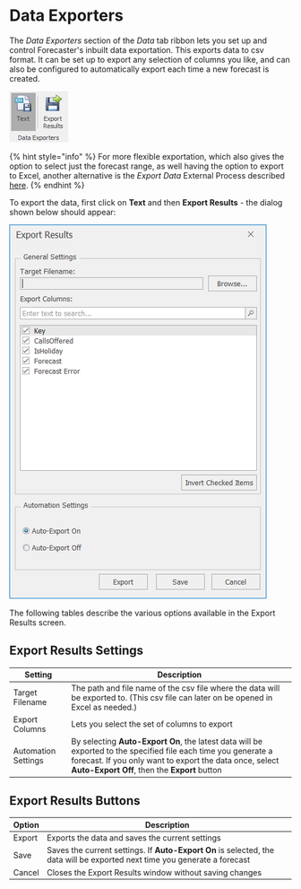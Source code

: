 # Data Exporters

The *Data Exporters* section of the *Data* tab ribbon lets you set up and control Forecaster's inbuilt data exportation. This exports data to csv format. It can be set up to export any selection of columns you like, and can also be configured to automatically export each time a new forecast is created. 

![Data Exporters Ribbon Section](imgs/DataExporters.png)

{% hint style="info" %}
For more flexible exportation, which also gives the option to select just the forecast range, as well having the option to export to Excel, another alternative is the *Export Data* External Process described [here]().
{% endhint %}


To export the data, first click on **Text** and then **Export Results** - the dialog shown below should appear:

![Export Results Sample](imgs/DataColumns_ExportResultsSample.png)

The following tables describe the various options available in the Export Results screen.

## Export Results Settings
| Setting             | Description                                                                                                                                                                                                      |
|---------------------|------------------------------------------------------------------------------------------------------------------------------------------------------------------------------------------------------------------|
| Target Filename     | The path and file name of the csv file where the data will be exported to.  (This csv file can later on be opened in Excel as needed.)                                                                            |
| Export Columns      | Lets you select the set of columns to export                                                                                                                                       |
| Automation Settings | By selecting **Auto-Export On**, the latest data will be exported to the specified file each time you generate a forecast.  If you only want to export the data once, select **Auto-Export Off**, then the **Export** button |



## Export Results Buttons

| Option | Description                                                                                                                           |
|--------|---------------------------------------------------------------------------------------------------------------------------------------|
| Export | Exports the data and saves the current settings                                                                         |
| Save   | Saves the current settings.  If **Auto-Export On** is selected, the data will be exported next time you generate a forecast |
| Cancel | Closes the Export Results window without saving changes                                                                               |
